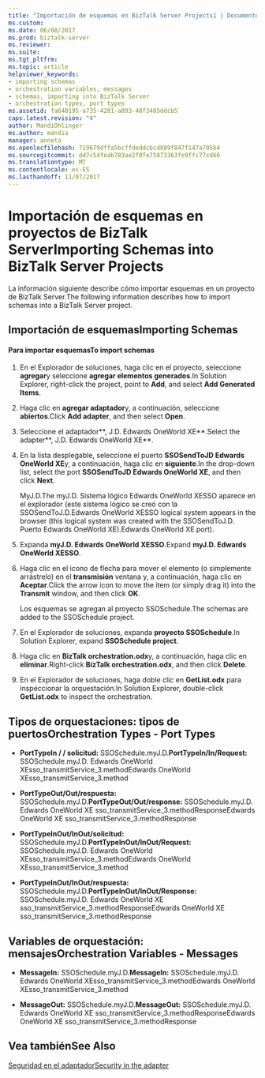 ```yaml
---
title: "Importación de esquemas en BizTalk Server Projects1 | Documentos de Microsoft"
ms.custom: 
ms.date: 06/08/2017
ms.prod: biztalk-server
ms.reviewer: 
ms.suite: 
ms.tgt_pltfrm: 
ms.topic: article
helpviewer_keywords:
- importing schemas
- orchestration variables, messages
- schemas, importing into BizTalk Server
- orchestration types, port types
ms.assetid: fa640195-a735-4201-a893-48f3405ddcb5
caps.latest.revision: "4"
author: MandiOhlinger
ms.author: mandia
manager: anneta
ms.openlocfilehash: 719679dffa5bcffdeddcbcd889f847f147a705b4
ms.sourcegitcommit: dd7c54feab783ae2f8fe75873363fe9ffc77cd66
ms.translationtype: MT
ms.contentlocale: es-ES
ms.lasthandoff: 11/07/2017
---
```

# <a name="importing-schemas-into-biztalk-server-projects"></a><span data-ttu-id="a6675-102">Importación de esquemas en proyectos de BizTalk Server</span><span class="sxs-lookup"><span data-stu-id="a6675-102">Importing Schemas into BizTalk Server Projects</span></span>
<span data-ttu-id="a6675-103">La información siguiente describe cómo importar esquemas en un proyecto de BizTalk Server.</span><span class="sxs-lookup"><span data-stu-id="a6675-103">The following information describes how to import schemas into a BizTalk Server project.</span></span>  
  
## <a name="importing-schemas"></a><span data-ttu-id="a6675-104">Importación de esquemas</span><span class="sxs-lookup"><span data-stu-id="a6675-104">Importing Schemas</span></span>  
  
#### <a name="to-import-schemas"></a><span data-ttu-id="a6675-105">Para importar esquemas</span><span class="sxs-lookup"><span data-stu-id="a6675-105">To import schemas</span></span>  
  
1.  <span data-ttu-id="a6675-106">En el Explorador de soluciones, haga clic en el proyecto, seleccione **agregar**y seleccione **agregar elementos generados**.</span><span class="sxs-lookup"><span data-stu-id="a6675-106">In Solution Explorer, right-click the project, point to **Add**, and select **Add Generated Items**.</span></span>  
  
2.  <span data-ttu-id="a6675-107">Haga clic en **agregar adaptador**y, a continuación, seleccione **abiertos**.</span><span class="sxs-lookup"><span data-stu-id="a6675-107">Click **Add adapter**, and then select **Open**.</span></span>  
  
3.  <span data-ttu-id="a6675-108">Seleccione el adaptador**, J.D. Edwards OneWorld XE**.</span><span class="sxs-lookup"><span data-stu-id="a6675-108">Select the adapter**, J.D. Edwards OneWorld XE**.</span></span>  
  
4.  <span data-ttu-id="a6675-109">En la lista desplegable, seleccione el puerto **SSOSendToJD Edwards OneWorld XE**y, a continuación, haga clic en **siguiente**.</span><span class="sxs-lookup"><span data-stu-id="a6675-109">In the drop-down list, select the port **SSOSendToJD Edwards OneWorld XE**, and then click **Next**.</span></span>  
  
     <span data-ttu-id="a6675-110">MyJ.D.</span><span class="sxs-lookup"><span data-stu-id="a6675-110">The myJ.D.</span></span> <span data-ttu-id="a6675-111">Sistema lógico Edwards OneWorld XESSO aparece en el explorador (este sistema lógico se creó con la SSOSendToJ.D.</span><span class="sxs-lookup"><span data-stu-id="a6675-111">Edwards OneWorld XESSO logical system appears in the browser (this logical system was created with the SSOSendToJ.D.</span></span> <span data-ttu-id="a6675-112">Puerto Edwards OneWorld XE).</span><span class="sxs-lookup"><span data-stu-id="a6675-112">Edwards OneWorld XE port).</span></span>  
  
5.  <span data-ttu-id="a6675-113">Expanda **myJ.D. Edwards OneWorld XESSO**.</span><span class="sxs-lookup"><span data-stu-id="a6675-113">Expand **myJ.D. Edwards OneWorld XESSO**.</span></span>  
  
6.  <span data-ttu-id="a6675-114">Haga clic en el icono de flecha para mover el elemento (o simplemente arrástrelo) en el **transmisión** ventana y, a continuación, haga clic en **Aceptar**.</span><span class="sxs-lookup"><span data-stu-id="a6675-114">Click the arrow icon to move the item (or simply drag it) into the **Transmit** window, and then click **OK**.</span></span>  
  
     <span data-ttu-id="a6675-115">Los esquemas se agregan al proyecto SSOSchedule.</span><span class="sxs-lookup"><span data-stu-id="a6675-115">The schemas are added to the SSOSchedule project.</span></span>  
  
7.  <span data-ttu-id="a6675-116">En el Explorador de soluciones, expanda **proyecto SSOSchedule**.</span><span class="sxs-lookup"><span data-stu-id="a6675-116">In Solution Explorer, expand **SSOSchedule project**.</span></span>  
  
8.  <span data-ttu-id="a6675-117">Haga clic en **BizTalk orchestration.odx**y, a continuación, haga clic en **eliminar**.</span><span class="sxs-lookup"><span data-stu-id="a6675-117">Right-click **BizTalk orchestration.odx**, and then click **Delete**.</span></span>  
  
9. <span data-ttu-id="a6675-118">En el Explorador de soluciones, haga doble clic en **GetList.odx** para inspeccionar la orquestación.</span><span class="sxs-lookup"><span data-stu-id="a6675-118">In Solution Explorer, double-click **GetList.odx** to inspect the orchestration.</span></span>  
  
## <a name="orchestration-types---port-types"></a><span data-ttu-id="a6675-119">Tipos de orquestaciones: tipos de puertos</span><span class="sxs-lookup"><span data-stu-id="a6675-119">Orchestration Types - Port Types</span></span>  
  
-   <span data-ttu-id="a6675-120">**PortTypeIn / / solicitud:** SSOSchedule.myJ.D.</span><span class="sxs-lookup"><span data-stu-id="a6675-120">**PortTypeIn/In/Request:** SSOSchedule.myJ.D.</span></span> <span data-ttu-id="a6675-121">Edwards OneWorld XEsso_transmitService_3.method</span><span class="sxs-lookup"><span data-stu-id="a6675-121">Edwards OneWorld XEsso_transmitService_3.method</span></span>  
  
-   <span data-ttu-id="a6675-122">**PortTypeOut/Out/respuesta:** SSOSchedule.myJ.D.</span><span class="sxs-lookup"><span data-stu-id="a6675-122">**PortTypeOut/Out/response:** SSOSchedule.myJ.D.</span></span> <span data-ttu-id="a6675-123">Edwards OneWorld XE sso_transmitService_3.methodResponse</span><span class="sxs-lookup"><span data-stu-id="a6675-123">Edwards OneWorld XE sso_transmitService_3.methodResponse</span></span>  
  
-   <span data-ttu-id="a6675-124">**PortTypeInOut/InOut/solicitud:** SSOSchedule.myJ.D.</span><span class="sxs-lookup"><span data-stu-id="a6675-124">**PortTypeInOut/InOut/Request:** SSOSchedule.myJ.D.</span></span> <span data-ttu-id="a6675-125">Edwards OneWorld XEsso_transmitService_3.method</span><span class="sxs-lookup"><span data-stu-id="a6675-125">Edwards OneWorld XEsso_transmitService_3.method</span></span>  
  
-   <span data-ttu-id="a6675-126">**PortTypeInOut/InOut/respuesta:** SSOSchedule.myJ.D.</span><span class="sxs-lookup"><span data-stu-id="a6675-126">**PortTypeInOut/InOut/Response:** SSOSchedule.myJ.D.</span></span> <span data-ttu-id="a6675-127">Edwards OneWorld XE sso_transmitService_3.methodResponse</span><span class="sxs-lookup"><span data-stu-id="a6675-127">Edwards OneWorld XE sso_transmitService_3.methodResponse</span></span>  
  
## <a name="orchestration-variables---messages"></a><span data-ttu-id="a6675-128">Variables de orquestación: mensajes</span><span class="sxs-lookup"><span data-stu-id="a6675-128">Orchestration Variables - Messages</span></span>  
  
-   <span data-ttu-id="a6675-129">**MessageIn:** SSOSchedule.myJ.D.</span><span class="sxs-lookup"><span data-stu-id="a6675-129">**MessageIn:** SSOSchedule.myJ.D.</span></span> <span data-ttu-id="a6675-130">Edwards OneWorld XEsso_transmitService_3.method</span><span class="sxs-lookup"><span data-stu-id="a6675-130">Edwards OneWorld XEsso_transmitService_3.method</span></span>  
  
-   <span data-ttu-id="a6675-131">**MessageOut:** SSOSchedule.myJ.D.</span><span class="sxs-lookup"><span data-stu-id="a6675-131">**MessageOut:** SSOSchedule.myJ.D.</span></span> <span data-ttu-id="a6675-132">Edwards OneWorld XE sso_transmitService_3.methodResponse</span><span class="sxs-lookup"><span data-stu-id="a6675-132">Edwards OneWorld XE sso_transmitService_3.methodResponse</span></span>  
  
## <a name="see-also"></a><span data-ttu-id="a6675-133">Vea también</span><span class="sxs-lookup"><span data-stu-id="a6675-133">See Also</span></span>  
 [<span data-ttu-id="a6675-134">Seguridad en el adaptador</span><span class="sxs-lookup"><span data-stu-id="a6675-134">Security in the adapter</span></span>](../core/security-in-biztalk-adapter-for-jd-edwards-oneworld.md)